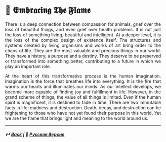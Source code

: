 # 🌟 𝕰𝖒𝖇𝖗𝖆𝖈𝖎𝖓𝖌 𝕿𝖍𝖊 𝕱𝖑𝖆𝖒𝖊

<p align="justify">There is a deep connection between compassion for animals, grief over the loss of beautiful things, and even grief over health problems. It is not just the loss of something living, beautiful and intelligent. At a deeper level, it is the loss of the complex design of existence itself. The structures and systems created by living organisms and works of art bring order to the chaos of life. They are the most valuable and precious things in our world. They have a history, a purpose and a destiny. They deserve to be preserved or transformed into something better, contributing to a future in which we play an important role.</p>

<p align="justify">At the heart of this transformative process is the human imagination. Imagination is the force that breathes life into everything. It is the fire that warms our hearts and illuminates our minds. As our intellect develops, we become more capable of finding joy and fulfillment in life. However, in the grand scheme of things, the value of all things is limited. Even if the human spirit is magnificent, it is destined to fade in time. There are two immutable facts in life: madness and destruction. Death, decay, and destruction can be frightening to those who have not yet found their purpose in this world. Yet we are the flame that brings light and meaning to the world around us.</p>

***

##### ↩️ [Back](https://rozephyros.github.io/index-2.html) | 🌻 [Русская Версия](russian.md)
